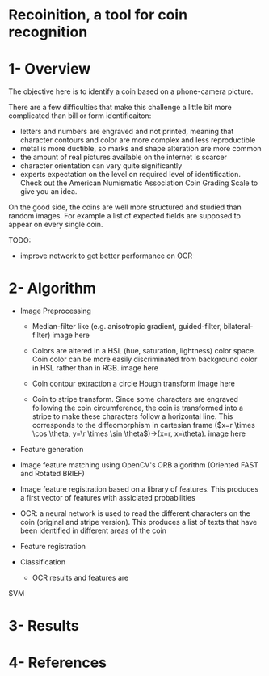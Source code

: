 # Recoinition, a tool for coin recognition

# 1- Overview
The objective here is to identify a coin based on a phone-camera picture.

There are a few difficulties that make this challenge a little bit more complicated than bill or form identificaiton:
* letters and numbers are engraved and not printed, meaning that character contours and color are more complex and less reproductible
* metal is more ductible, so marks and shape alteration are more common
* the amount of real pictures available on the internet is scarcer
* character orientation can vary quite significantly
* experts expectation on the level on required level of identification. Check out the American Numismatic Association Coin Grading Scale to give you an idea.

On the good side, the coins are well more structured and studied than random images. For example a list of expected fields are supposed to appear on every single coin.

TODO:
* improve network to get better performance on OCR


# 2- Algorithm
* Image Preprocessing
  * Median-filter like (e.g. anisotropic gradient, guided-filter, bilateral-filter)
image here
  
  * Colors are altered in a HSL (hue, saturation, lightness) color space. Coin color can be more easily discriminated from background color in HSL rather than in RGB.
image here
 
  * Coin contour extraction a circle Hough transform
image here
 
  * Coin to stripe transform. Since some characters are engraved following the coin circumference, the coin is transformed into a stripe to make these characters follow a horizontal line. This corresponds to the diffeomorphism in cartesian frame ($x=r \times \cos \theta, y=\r \times \sin \theta$)->(x=r, x=\theta).
image here
  
* Feature generation
 * Image feature matching using OpenCV's ORB algorithm (Oriented FAST and Rotated BRIEF)
 * Image feature registration based on a library of features. This produces a first vector of features with assiciated probabilities 
  
 * OCR: a neural network is used to read the different characters on the coin (original and stripe version). This produces a list of texts that have been identified in different areas of the coin
 * Feature registration 
 * Classification
   * OCR results and features are 

SVM


# 3- Results




# 4- References



